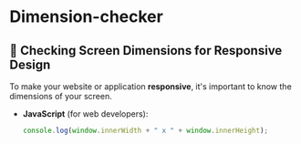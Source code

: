 # Dimension-checker

## 📱 Checking Screen Dimensions for Responsive Design

To make your website or application **responsive**, it's important to know the dimensions of your screen.

- **JavaScript** (for web developers):
  ```javascript
  console.log(window.innerWidth + " x " + window.innerHeight);
